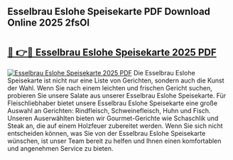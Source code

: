 ## Esselbrau Eslohe Speisekarte PDF Download Online 2025 2fsOl

# <h2><a href="http://gcajrzj.nevu.top/?p=Esselbrau+Eslohe+Speisekarte">🔗 👉🔴 Esselbrau Eslohe Speisekarte 2025 PDF</a></h2>

[![Esselbrau Eslohe Speisekarte 2025 PDF](https://i.imgur.com/dBaPXMq.png)](http://gcajrzj.nevu.top/?p=Esselbrau+Eslohe+Speisekarte)
Die Esselbrau Eslohe Speisekarte ist nicht nur eine Liste von Gerichten, sondern auch die Kunst der Wahl. Wenn Sie nach einem leichten und frischen Gericht suchen, probieren Sie unsere Salate aus unserer Esselbrau Eslohe Speisekarte. Für Fleischliebhaber bietet unsere Esselbrau Eslohe Speisekarte eine große Auswahl an Gerichten: Rindfleisch, Schweinefleisch, Huhn und Fisch. Unseren Auserwählten bieten wir Gourmet-Gerichte wie Schaschlik und Steak an, die auf einem Holzfeuer zubereitet werden. Wenn Sie sich nicht entscheiden können, was Sie von der Esselbrau Eslohe Speisekarte wünschen, ist unser Team bereit zu helfen und Ihnen einen komfortablen und angenehmen Service zu bieten.
